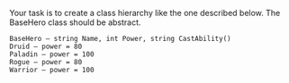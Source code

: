 Your task is to create a class hierarchy like the one described below. The BaseHero class should be abstract.

	BaseHero – string Name, int Power, string CastAbility()
  	Druid – power = 80
  	Paladin – power = 100
  	Rogue – power = 80
  	Warrior – power = 100
